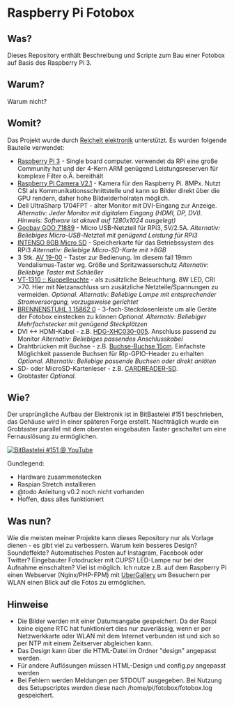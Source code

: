 # Raspberry Pi Fotobox

## Was?
Dieses Repository enthält Beschreibung und Scripte zum Bau einer Fotobox auf Basis des Raspberry Pi 3.

## Warum?
Warum nicht?

## Womit?
Das Projekt wurde durch [Reichelt elektronik](https://www.reichelt.de) unterstützt. Es wurden folgende Bauteile verwendet:
* [Raspberry Pi 3](https://www.reichelt.de/Einplatinen-Computer/RASPBERRY-PI-3/3/index.html?ACTION=3&GROUPID=8084&ARTICLE=164977&OFFSET=75&) - Single board computer. verwendet da RPi eine große Community hat und der 4-Kern ARM genügend Leistungsreserven für komplexe Filter o.Ä. bereithält
* [Raspberry Pi Camera V2.1](https://www.reichelt.de/Weiteres-Zubehoer/RASP-CAM-2/3/index.html?ACTION=3&GROUPID=6671&ARTICLE=170853&OFFSET=75&) - Kamera für den Raspberry Pi. 8MPx. Nutzt CSI als Kommunikationsschnittstelle und kann so Bilder direkt über die GPU rendern, daher hohe Bildwiderholraten möglich. 
* Dell UltraSharp 1704FPT - alter Monitor mit DVI-Eingang zur Anzeige.
_Alternativ: Jeder Monitor mit digitalem Eingang (HDMI, DP, DVI). Hinweis: Software ist aktuell auf 1280x1024 ausgelegt)_
* [Goobay GOO 71889](https://www.reichelt.de/Ladegeraete-fuer-USB-Geraete/GOO-71889/3/index.html?ACTION=3&GROUPID=5158&ARTICLE=175360&OFFSET=75&) - Micro USB-Netzteil für RPi3, 5V/2.5A.
_Alternativ: Beliebiges Micro-USB-Netzteil mit genügend Leistung für RPi3_
* [INTENSO 8GB Micro SD](https://www.reichelt.de/SD-Karten-Micro-/INTENSO-MSDHC8G/3/index.html?ACTION=3&GROUPID=7098&ARTICLE=89786&OFFSET=75&) - Speicherkarte für das Betriebssystem des RPi3
_Alternativ: Beliebige Micro-SD-Karte mit >8GB_
* 3 Stk. [AV 19-00](https://www.reichelt.de/Vandalismus-Taster/AV-19-00/3/index.html?ACTION=3&GROUPID=7588&ARTICLE=27911&OFFSET=75&) - Taster zur Bedienung. Im diesem fall 19mm Vendalismus-Taster wg. Größe und Spritzwasserschutz
_Alternativ: Beliebige Taster mit Schließer_
* [VT-1310 :: Kuppelleuchte](https://www.reichelt.de/Decken-Einbauleuchten/VT-1310/3/index.html?ACTION=3&LA=20&GROUP=L4&GROUPID=5953&ARTICLE=201361&START=0&SORT=preis&OFFSET=75) - als zusätzliche Beleuchtung. 8W LED, CRI >70. Hier mit Netzanschluss um zusätzliche Netzteile/Spannungen zu vermeiden.
_Optional. Alternativ: Beliebige Lampe mit entsprechender Stromversorgung, vorzugsweise gerichtet_
* [BRENNENSTUHL 1 15862 0](https://www.reichelt.de/Steckdosenleiste-allgemein/EL-3-FACH-OS-SW/3/index.html?ACTION=3&GROUPID=4280&ARTICLE=34978&OFFSET=75&) - 3-fach-Steckdosenleiste um alle Geräte der Fotobox einstecken zu können
_Optional. Alternativ: Beliebiger Mehrfachstecker mit genügend Steckplätzen_
* DVI <-> HDMI-Kabel - z.B. [HDG-XHC030-005](https://www.reichelt.de/A-V-Kabel-HDMI-/HDG-XHC030-005/3/index.html?ACTION=3&GROUPID=3615&ARTICLE=192400&OFFSET=75&). Anschluss passend zu Monitor
_Alternativ: Beliebiges passendes Anschlusskabel_
* Drahtbrücken mit Buchse - z.B. [Buchse-Buchse 15cm](https://www.reichelt.de/Experimentier-Steckboards/STECKBOARD-JBBGR/3/index.html?ACTION=3&GROUPID=7791&ARTICLE=139538&OFFSET=75&). Einfachste Möglichkeit passende Buchsen für RIp-GPIO-Header zu erhalten
_Optional. Alternativ: Beliebige passende Buchsen oder direkt anlöten_
* SD- oder MicroSD-Kartenleser - z.B. [CARDREADER-SD](https://www.reichelt.de/Kartenleser-und-Adapter/CARDREADER-SD/3/index.html?ACTION=3&GROUPID=5262&ARTICLE=144560&OFFSET=75&).
* Grobtaster
_Optional._

## Wie?
Der ursprüngliche Aufbau der Elektronik ist in BitBastelei #151 beschrieben, das Gehäuse wird in einer späteren Forge erstellt. Nachträglich wurde ein Grobtaster parallel mit dem obersten eingebauten Taster geschaltet um eine Fernauslösung zu ermöglichen.

[![BitBastelei #151 @ YouTube](http://img.youtube.com/vi/pN4XiSHx7JQ/0.jpg)](http://www.youtube.com/watch?v=pN4XiSHx7JQ)

Gundlegend:
* Hardware zusammenstecken
* Raspian Stretch installieren
* @todo Anleitung v0.2 noch nicht vorhanden
* Hoffen, dass alles funktioniert

## Was nun?
Wie die meisten meiner Projekte kann dieses Repository nur als Vorlage dienen - es gibt viel zu verbessern. Warum kein besseres Design? Soundeffekte? Automatisches Posten auf Instagram, Facebook oder Twitter? Eingebauter Fotodrucker mit CUPS? LED-Lampe nur bei der Aufnahme einschalten? Viel ist möglich.
Ich nutze z.B. auf dem Raspberry Pi einen Webserver (Nginx/PHP-FPM) mit [UberGallery](http://www.ubergallery.net/) um Besuchern per WLAN einen Blick auf die Fotos zu ermöglichen.

## Hinweise
* Die Bilder werden mit einer Datumsangabe gespeichert. Da der Raspi keine eigene RTC hat funktioniert dies nur zuverlässig, wenn er per Netzwerkkarte oder WLAN mit dem Internet verbunden ist und sich so per NTP mit einem Zeitserver abgleichen kann.
* Das Design kann über die HTML-Datei im Ordner "design" angepasst werden.
* Für andere Auflösungen müssen HTML-Design und config.py angepasst werden
* Bei Fehlern werden Meldungen per STDOUT ausgegeben. Bei Nutzung des Setupscriptes werden diese nach /home/pi/fotobox/fotobox.log gespeichert.